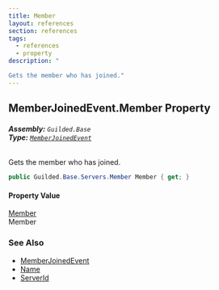 ```yaml
---
title: Member
layout: references
section: references
tags:
  - references
  - property
description: "

Gets the member who has joined."
---
```


## MemberJoinedEvent.Member Property
###### **Assembly:** `Guilded.Base`<br/>**Type:** [`MemberJoinedEvent`](MemberJoinedEvent 'Guilded.Base.Events.MemberJoinedEvent')

Gets the member who has joined.

```csharp
public Guilded.Base.Servers.Member Member { get; }
```

#### Property Value
[Member](Member 'Guilded.Base.Servers.Member')  
Member

### See Also
- [MemberJoinedEvent](MemberJoinedEvent 'Guilded.Base.Events.MemberJoinedEvent')
- [Name](MemberJoinedEvent.Name 'Guilded.Base.Events.MemberJoinedEvent.Name')
- [ServerId](MemberJoinedEvent.ServerId 'Guilded.Base.Events.MemberJoinedEvent.ServerId')